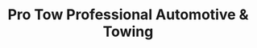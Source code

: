 ---
title: "Pro Tow Professional Automotive & Towing"
url: /beaverton/pro-tow-professional-automotive-and-towing/
shop: car repair
---